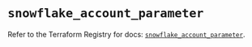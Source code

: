 # `snowflake_account_parameter`

Refer to the Terraform Registry for docs: [`snowflake_account_parameter`](https://registry.terraform.io/providers/snowflakedb/snowflake/2.3.0/docs/resources/account_parameter).
